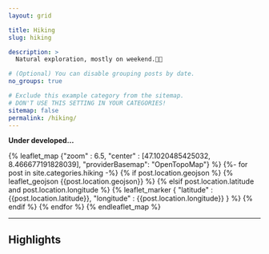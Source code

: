 ```yaml
---
layout: grid

title: Hiking
slug: hiking

description: >
  Natural exploration, mostly on weekend.🌲🐂

# (Optional) You can disable grouping posts by date.
no_groups: true

# Exclude this example category from the sitemap.
# DON'T USE THIS SETTING IN YOUR CATEGORIES!
sitemap: false
permalink: /hiking/
---
```


__Under developed...__

{% leaflet_map {"zoom" : 6.5,
                "center" : [47.1020485425032, 8.466677191828039],
                "providerBasemap": "OpenTopoMap"} %}
    {%- for post in site.categories.hiking -%}
        {% if post.location.geojson %}
            {% leaflet_geojson {{post.location.geojson}} %}
        {% elsif post.location.latitude and post.location.longitude %}
            {% leaflet_marker { "latitude" : {{post.location.latitude}},
                                "longitude" : {{post.location.longitude}} } %}
        {% endif %}
    {% endfor %}
{% endleaflet_map %}

---

## Highlights
